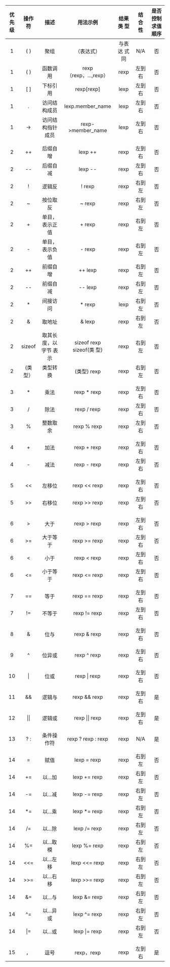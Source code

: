 | 优先级 | 操作 符  |         描述          |         用法示例          |  结果类 型  | 结 合 性 | 是否控制求值 顺序 |
| :----: | :------: | :-------------------: | :-----------------------: | :---------: | :------: | :---------------: |
|   1    |   ( )    |         聚组          |        （表达式）         | 与表达 式同 |   N/A    |        否         |
|   1    |   ( )    |       函数调用        |  rexp（rexp，...,rexp）   |    rexp     |  左到右  |        否         |
|   1    |   [ ]    |       下标引用        |        rexp[rexp]         |    lexp     |  左到右  |        否         |
|   1    |    .     |     访问结构成员      |     lexp.member_name      |    lexp     |  左到右  |        否         |
|   1    |    ->    |   访问结构指针成员    |     rexp->member_name     |    lexp     |  左到右  |        否         |
|        |          |                       |                           |             |          |                   |
|        |          |                       |                           |             |          |                   |
|   2    |    ++    |       后缀自增        |          lexp ++          |    rexp     |  左到右  |        否         |
|   2    |    --    |       后缀自减        |          lexp --          |    rexp     |  左到右  |        否         |
|   2    |    !     |        逻辑反         |          ! rexp           |    rexp     |  右到左  |        否         |
|   2    |    ~     |       按位取反        |          ~ rexp           |    rexp     |  右到左  |        否         |
|   2    |    +     |    单目，表示正值     |          + rexp           |    rexp     |  右到左  |        否         |
|   2    |    -     |    单目，表示负值     |          - rexp           |    rexp     |  右到左  |        否         |
|   2    |    ++    |       前缀自增        |          ++ lexp          |    rexp     |  右到左  |        否         |
|   2    |    --    |       前缀自减        |          -- lexp          |    rexp     |  右到左  |        否         |
|   2    |    *     |       间接访问        |          * rexp           |    lexp     |  右到左  |        否         |
|   2    |    &     |        取地址         |          & lexp           |    rexp     |  右到左  |        否         |
|   2    |  sizeof  | 取其长度，以字节 表示 | sizeof rexp sizeof(类 型) |    rexp     |  右到左  |        否         |
|   2    | (类 型） |       类型转换        |        (类型) rexp        |    rexp     |  右到左  |        否         |
|        |          |                       |                           |             |          |                   |
|        |          |                       |                           |             |          |                   |
|   3    |    *     |         乘法          |        rexp * rexp        |    rexp     |  左到右  |        否         |
|   3    |    /     |         除法          |        rexp / rexp        |    rexp     |  左到右  |        否         |
|   3    |    %     |       整数取余        |        rexp % rexp        |    rexp     |  左到右  |        否         |
|        |          |                       |                           |             |          |                   |
|        |          |                       |                           |             |          |                   |
|   4    |    +     |         加法          |        rexp + rexp        |    rexp     |  左到右  |        否         |
|   4    |    -     |         减法          |        rexp - rexp        |    rexp     |  左到右  |        否         |
|        |          |                       |                           |             |          |                   |
|        |          |                       |                           |             |          |                   |
|   5    |    <<    |        左移位         |       rexp << rexp        |    rexp     |  左到右  |        否         |
|   5    |    >>    |        右移位         |       rexp >> rexp        |    rexp     |  左到右  |        否         |
|        |          |                       |                           |             |          |                   |
|        |          |                       |                           |             |          |                   |
|   6    |    >     |         大于          |        rexp > rexp        |    rexp     |  左到右  |        否         |
|   6    |    >=    |       大于等于        |       rexp >= rexp        |    rexp     |  左到右  |        否         |
|   6    |    <     |         小于          |        rexp < rexp        |    rexp     |  左到右  |        否         |
|   6    |    <=    |       小于等于        |       rexp <= rexp        |    rexp     |  左到右  |        否         |
|        |          |                       |                           |             |          |                   |
|        |          |                       |                           |             |          |                   |
|   7    |    ==    |         等于          |       rexp == rexp        |    rexp     |  左到右  |        否         |
|   7    |    !=    |        不等于         |       rexp != rexp        |    rexp     |  左到右  |        否         |
|        |          |                       |                           |             |          |                   |
|        |          |                       |                           |             |          |                   |
|   8    |    &     |         位与          |        rexp & rexp        |    rexp     |  左到右  |        否         |
|        |          |                       |                           |             |          |                   |
|        |          |                       |                           |             |          |                   |
|   9    |    ^     |        位异或         |        rexp ^ rexp        |    rexp     |  左到右  |        否         |
|        |          |                       |                           |             |          |                   |
|        |          |                       |                           |             |          |                   |
|   10   |    \|    |         位或          |       rexp \| rexp        |    rexp     |  左到右  |        否         |
|        |          |                       |                           |             |          |                   |
|        |          |                       |                           |             |          |                   |
|   11   |    &&    |        逻辑与         |       rexp && rexp        |    rexp     |  左到右  |        是         |
|        |          |                       |                           |             |          |                   |
|        |          |                       |                           |             |          |                   |
|   12   |   \|\|   |        逻辑或         |      rexp \|\| rexp       |    rexp     |  左到右  |        是         |
|        |          |                       |                           |             |          |                   |
|        |          |                       |                           |             |          |                   |
|   13   |   ? :    |      条件操作符       |    rexp ? rexp : rexp     |    rexp     |   N/A    |        是         |
|        |          |                       |                           |             |          |                   |
|        |          |                       |                           |             |          |                   |
|   14   |    =     |         赋值          |        lexp = rexp        |    rexp     |  右到左  |        否         |
|   14   |    +=    |        以...加        |       lexp += rexp        |    rexp     |  右到左  |        否         |
|   14   |    -=    |        以...减        |       lexp -= rexp        |    rexp     |  右到左  |        否         |
|   14   |    *=    |        以...乘        |       lexp *= rexp        |    rexp     |  右到左  |        否         |
|   14   |    /=    |        以...除        |       lexp /= rexp        |    rexp     |  右到左  |        否         |
|   14   |    %=    |       以...取模       |       lexp %= rexp        |    rexp     |  右到左  |        否         |
|   14   |   <<=    |       以...左移       |       lexp <<= rexp       |    rexp     |  右到左  |        否         |
|   14   |   >>=    |       以...右移       |       lexp >>= rexp       |    rexp     |  右到左  |        否         |
|   14   |    &=    |        以...与        |       lexp &= rexp        |    rexp     |  右到左  |        否         |
|   14   |    ^=    |       以...异或       |       lexp ^= rexp        |    rexp     |  右到左  |        否         |
|   14   |   \|=    |        以...或        |       lexp \|= rexp       |    rexp     |  右到左  |        否         |
|        |          |                       |                           |             |          |                   |
|        |          |                       |                           |             |          |                   |
|   15   |    ，    |         逗号          |        rexp，rexp         |    rexp     |  左到右  |        是         |